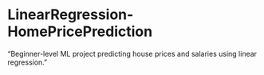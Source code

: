 # LinearRegression-HomePricePrediction
 “Beginner-level ML project predicting house prices and salaries using linear regression.”

